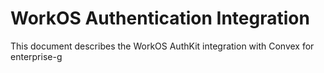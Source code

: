# WorkOS Authentication Integration

This document describes the WorkOS AuthKit integration with Convex for enterprise-g

